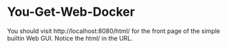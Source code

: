 # You-Get-Web-Docker

You should visit http://localhost:8080/html/ for the front page of the simple builtin Web GUI. Notice the html/ in the URL.
